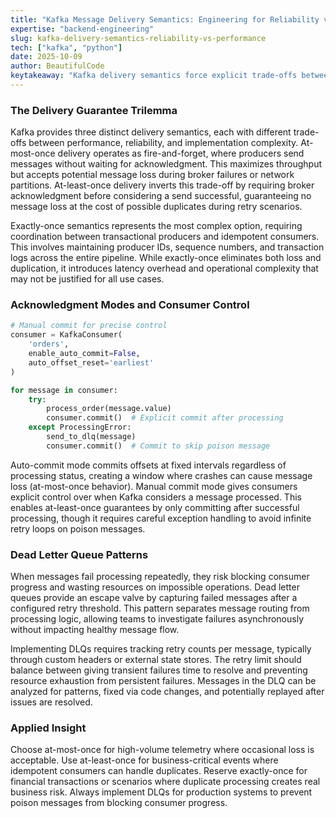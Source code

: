 ```yaml
---
title: "Kafka Message Delivery Semantics: Engineering for Reliability vs Performance"
expertise: "backend-engineering"
slug: kafka-delivery-semantics-reliability-vs-performance
tech: ["kafka", "python"]
date: 2025-10-09
author: BeautifulCode
keytakeaway: "Kafka delivery semantics force explicit trade-offs between throughput, reliability, and implementation complexity, requiring teams to match guarantees to business requirements rather than defaulting to the strongest option."
---
```


### The Delivery Guarantee Trilemma

Kafka provides three distinct delivery semantics, each with different trade-offs between performance, reliability, and implementation complexity. At-most-once delivery operates as fire-and-forget, where producers send messages without waiting for acknowledgment. This maximizes throughput but accepts potential message loss during broker failures or network partitions. At-least-once delivery inverts this trade-off by requiring broker acknowledgment before considering a send successful, guaranteeing no message loss at the cost of possible duplicates during retry scenarios.

Exactly-once semantics represents the most complex option, requiring coordination between transactional producers and idempotent consumers. This involves maintaining producer IDs, sequence numbers, and transaction logs across the entire pipeline. While exactly-once eliminates both loss and duplication, it introduces latency overhead and operational complexity that may not be justified for all use cases.

### Acknowledgment Modes and Consumer Control

```python
# Manual commit for precise control
consumer = KafkaConsumer(
    'orders',
    enable_auto_commit=False,
    auto_offset_reset='earliest'
)

for message in consumer:
    try:
        process_order(message.value)
        consumer.commit()  # Explicit commit after processing
    except ProcessingError:
        send_to_dlq(message)
        consumer.commit()  # Commit to skip poison message
```

Auto-commit mode commits offsets at fixed intervals regardless of processing status, creating a window where crashes can cause message loss (at-most-once behavior). Manual commit mode gives consumers explicit control over when Kafka considers a message processed. This enables at-least-once guarantees by only committing after successful processing, though it requires careful exception handling to avoid infinite retry loops on poison messages.

### Dead Letter Queue Patterns

When messages fail processing repeatedly, they risk blocking consumer progress and wasting resources on impossible operations. Dead letter queues provide an escape valve by capturing failed messages after a configured retry threshold. This pattern separates message routing from processing logic, allowing teams to investigate failures asynchronously without impacting healthy message flow.

Implementing DLQs requires tracking retry counts per message, typically through custom headers or external state stores. The retry limit should balance between giving transient failures time to resolve and preventing resource exhaustion from persistent failures. Messages in the DLQ can be analyzed for patterns, fixed via code changes, and potentially replayed after issues are resolved.

### Applied Insight

Choose at-most-once for high-volume telemetry where occasional loss is acceptable. Use at-least-once for business-critical events where idempotent consumers can handle duplicates. Reserve exactly-once for financial transactions or scenarios where duplicate processing creates real business risk. Always implement DLQs for production systems to prevent poison messages from blocking consumer progress.